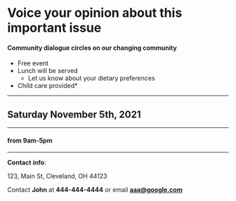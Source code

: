 
# Voice your opinion about this important issue

#### Community dialogue circles on our changing community
* Free event
* Lunch will be served
  * Let us know about your dietary preferences 
* Child care provided*
***
## Saturday November 5th, 2021
------
#### from 9am-5pm
___
**Contact info**:


123, Main St,
Cleveland, OH 44123

Contact **John** at **444-444-4444** or email **aaa@google.com**



